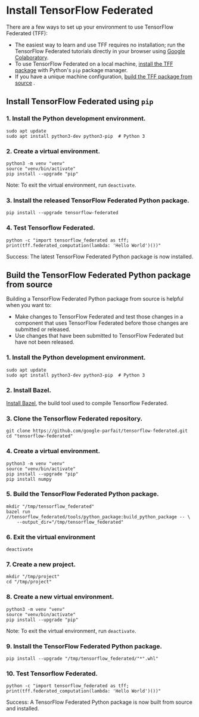 # Install TensorFlow Federated

There are a few ways to set up your environment to use TensorFlow Federated
(TFF):

*   The easiest way to learn and use TFF requires no installation; run the
    TensorFlow Federated tutorials directly in your browser using
    [Google Colaboratory](https://colab.research.google.com/notebooks/welcome.ipynb).
*   To use TensorFlow Federated on a local machine,
    [install the TFF package](#install-tensorflow-federated-using-pip) with
    Python's `pip` package manager.
*   If you have a unique machine configuration,
    [build the TFF package from source](#build-the-tensorflow-federated-python-package-from-source)
    .

## Install TensorFlow Federated using `pip`

### 1. Install the Python development environment.

<pre class="prettyprint lang-bsh">
<code class="devsite-terminal">sudo apt update</code>
<code class="devsite-terminal">sudo apt install python3-dev python3-pip  # Python 3</code>
</pre>

### 2. Create a virtual environment.

<pre class="prettyprint lang-bsh">
<code class="devsite-terminal">python3 -m venv "venv"</code>
<code class="devsite-terminal">source "venv/bin/activate"</code>
<code class="devsite-terminal tfo-terminal-venv">pip install --upgrade "pip"</code>
</pre>

Note: To exit the virtual environment, run `deactivate`.

### 3. Install the released TensorFlow Federated Python package.

<pre class="prettyprint lang-bsh">
<code class="devsite-terminal tfo-terminal-venv">pip install --upgrade tensorflow-federated</code>
</pre>

### 4. Test Tensorflow Federated.

<pre class="prettyprint lang-bsh">
<code class="devsite-terminal tfo-terminal-venv">python -c "import tensorflow_federated as tff; print(tff.federated_computation(lambda: 'Hello World')())"</code>
</pre>

Success: The latest TensorFlow Federated Python package is now installed.

## Build the TensorFlow Federated Python package from source

Building a TensorFlow Federated Python package from source is helpful when you
want to:

*   Make changes to TensorFlow Federated and test those changes in a component
    that uses TensorFlow Federated before those changes are submitted or
    released.
*   Use changes that have been submitted to TensorFlow Federated but have not
    been released.

### 1. Install the Python development environment.

<pre class="prettyprint lang-bsh">
<code class="devsite-terminal">sudo apt update</code>
<code class="devsite-terminal">sudo apt install python3-dev python3-pip  # Python 3</code>
</pre>

### 2. Install Bazel.

[Install Bazel](https://docs.bazel.build/versions/master/install.html), the
build tool used to compile Tensorflow Federated.

### 3. Clone the Tensorflow Federated repository.

<pre class="prettyprint lang-bsh">
<code class="devsite-terminal">git clone https://github.com/google-parfait/tensorflow-federated.git</code>
<code class="devsite-terminal">cd "tensorflow-federated"</code>
</pre>

### 4. Create a virtual environment.

<pre class="prettyprint lang-bsh">
<code class="devsite-terminal">python3 -m venv "venv"</code>
<code class="devsite-terminal">source "venv/bin/activate"</code>
<code class="devsite-terminal tfo-terminal-venv">pip install --upgrade "pip"</code>
<code class="devsite-terminal tfo-terminal-venv">pip install numpy</code>
</pre>

### 5. Build the TensorFlow Federated Python package.

<pre class="prettyprint lang-bsh">
<code class="devsite-terminal">mkdir "/tmp/tensorflow_federated"</code>
<code class="devsite-terminal">bazel run //tensorflow_federated/tools/python_package:build_python_package -- \
    --output_dir="/tmp/tensorflow_federated"</code>
</pre>

### 6. Exit the virtual environment

<pre class="prettyprint lang-bsh">
<code class="devsite-terminal">deactivate</code>
</pre>

### 7. Create a new project.

<pre class="prettyprint lang-bsh">
<code class="devsite-terminal">mkdir "/tmp/project"</code>
<code class="devsite-terminal">cd "/tmp/project"</code>
</pre>

### 8. Create a new virtual environment.

<pre class="prettyprint lang-bsh">
<code class="devsite-terminal">python3 -m venv "venv"</code>
<code class="devsite-terminal">source "venv/bin/activate"</code>
<code class="devsite-terminal tfo-terminal-venv">pip install --upgrade "pip"</code>
</pre>

Note: To exit the virtual environment, run `deactivate`.

### 9. Install the TensorFlow Federated Python package.

<pre class="prettyprint lang-bsh">
<code class="devsite-terminal tfo-terminal-venv">pip install --upgrade "/tmp/tensorflow_federated/"*".whl"</code>
</pre>

### 10. Test Tensorflow Federated.

<pre class="prettyprint lang-bsh">
<code class="devsite-terminal tfo-terminal-venv">python -c "import tensorflow_federated as tff; print(tff.federated_computation(lambda: 'Hello World')())"</code>
</pre>

Success: A TensorFlow Federated Python package is now built from source and
installed.
